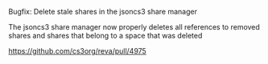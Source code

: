 Bugfix: Delete stale shares in the jsoncs3 share manager

The jsoncs3 share manager now properly deletes all references to removed shares and shares that belong to a space that was deleted

https://github.com/cs3org/reva/pull/4975
